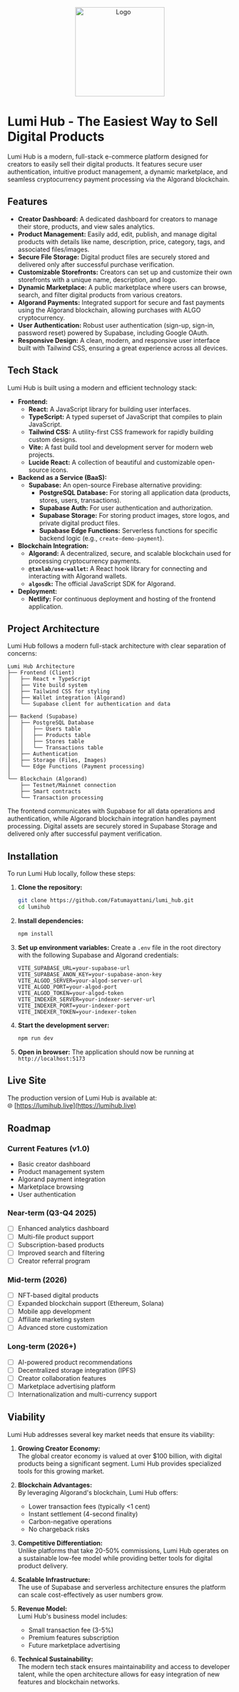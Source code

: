 <p align="center">
  <img src="public/lumil.png" alt="Logo" width="200"/>
</p>

# Lumi Hub - The Easiest Way to Sell Digital Products

Lumi Hub is a modern, full-stack e-commerce platform designed for creators to easily sell their digital products. It features secure user authentication, intuitive product management, a dynamic marketplace, and seamless cryptocurrency payment processing via the Algorand blockchain.

## Features

*   **Creator Dashboard:** A dedicated dashboard for creators to manage their store, products, and view sales analytics.
*   **Product Management:** Easily add, edit, publish, and manage digital products with details like name, description, price, category, tags, and associated files/images.
*   **Secure File Storage:** Digital product files are securely stored and delivered only after successful purchase verification.
*   **Customizable Storefronts:** Creators can set up and customize their own storefronts with a unique name, description, and logo.
*   **Dynamic Marketplace:** A public marketplace where users can browse, search, and filter digital products from various creators.
*   **Algorand Payments:** Integrated support for secure and fast payments using the Algorand blockchain, allowing purchases with ALGO cryptocurrency.
*   **User Authentication:** Robust user authentication (sign-up, sign-in, password reset) powered by Supabase, including Google OAuth.
*   **Responsive Design:** A clean, modern, and responsive user interface built with Tailwind CSS, ensuring a great experience across all devices.

## Tech Stack

Lumi Hub is built using a modern and efficient technology stack:

*   **Frontend:**
    *   **React:** A JavaScript library for building user interfaces.
    *   **TypeScript:** A typed superset of JavaScript that compiles to plain JavaScript.
    *   **Tailwind CSS:** A utility-first CSS framework for rapidly building custom designs.
    *   **Vite:** A fast build tool and development server for modern web projects.
    *   **Lucide React:** A collection of beautiful and customizable open-source icons.
*   **Backend as a Service (BaaS):**
    *   **Supabase:** An open-source Firebase alternative providing:
        *   **PostgreSQL Database:** For storing all application data (products, stores, users, transactions).
        *   **Supabase Auth:** For user authentication and authorization.
        *   **Supabase Storage:** For storing product images, store logos, and private digital product files.
        *   **Supabase Edge Functions:** Serverless functions for specific backend logic (e.g., `create-demo-payment`).
*   **Blockchain Integration:**
    *   **Algorand:** A decentralized, secure, and scalable blockchain used for processing cryptocurrency payments.
    *   **`@txnlab/use-wallet`:** A React hook library for connecting and interacting with Algorand wallets.
    *   **`algosdk`:** The official JavaScript SDK for Algorand.
*   **Deployment:**
    *   **Netlify:** For continuous deployment and hosting of the frontend application.

## Project Architecture

Lumi Hub follows a modern full-stack architecture with clear separation of concerns:

```
Lumi Hub Architecture
├── Frontend (Client)
│   ├── React + TypeScript
│   ├── Vite build system
│   ├── Tailwind CSS for styling
│   ├── Wallet integration (Algorand)
│   └── Supabase client for authentication and data
│
├── Backend (Supabase)
│   ├── PostgreSQL Database
│   │   ├── Users table
│   │   ├── Products table
│   │   ├── Stores table
│   │   └── Transactions table
│   ├── Authentication
│   ├── Storage (Files, Images)
│   └── Edge Functions (Payment processing)
│
└── Blockchain (Algorand)
    ├── Testnet/Mainnet connection
    ├── Smart contracts
    └── Transaction processing
```

The frontend communicates with Supabase for all data operations and authentication, while Algorand blockchain integration handles payment processing. Digital assets are securely stored in Supabase Storage and delivered only after successful payment verification.

## Installation

To run Lumi Hub locally, follow these steps:

1. **Clone the repository:**
   ```bash
   git clone https://github.com/Fatumayattani/lumi_hub.git
   cd lumihub
   ```

2. **Install dependencies:**
   ```bash
   npm install
   ```

3. **Set up environment variables:**
   Create a `.env` file in the root directory with the following Supabase and Algorand credentials:
   ```
   VITE_SUPABASE_URL=your-supabase-url
   VITE_SUPABASE_ANON_KEY=your-supabase-anon-key
   VITE_ALGOD_SERVER=your-algod-server-url
   VITE_ALGOD_PORT=your-algod-port
   VITE_ALGOD_TOKEN=your-algod-token
   VITE_INDEXER_SERVER=your-indexer-server-url
   VITE_INDEXER_PORT=your-indexer-port
   VITE_INDEXER_TOKEN=your-indexer-token
   ```

4. **Start the development server:**
   ```bash
   npm run dev
   ```

5. **Open in browser:**
   The application should now be running at `http://localhost:5173`

## Live Site

The production version of Lumi Hub is available at:  
🌐 [https://lumihub.live](https://lumihub.live)

## Roadmap

### Current Features (v1.0)
- Basic creator dashboard
- Product management system
- Algorand payment integration
- Marketplace browsing
- User authentication

### Near-term (Q3-Q4 2025)
- [ ] Enhanced analytics dashboard
- [ ] Multi-file product support
- [ ] Subscription-based products
- [ ] Improved search and filtering
- [ ] Creator referral program

### Mid-term (2026)
- [ ] NFT-based digital products
- [ ] Expanded blockchain support (Ethereum, Solana)
- [ ] Mobile app development
- [ ] Affiliate marketing system
- [ ] Advanced store customization

### Long-term (2026+)
- [ ] AI-powered product recommendations
- [ ] Decentralized storage integration (IPFS)
- [ ] Creator collaboration features
- [ ] Marketplace advertising platform
- [ ] Internationalization and multi-currency support

## Viability

Lumi Hub addresses several key market needs that ensure its viability:

1. **Growing Creator Economy:**  
   The global creator economy is valued at over $100 billion, with digital products being a significant segment. Lumi Hub provides specialized tools for this growing market.

2. **Blockchain Advantages:**  
   By leveraging Algorand's blockchain, Lumi Hub offers:
   - Lower transaction fees (typically <1 cent)
   - Instant settlement (4-second finality)
   - Carbon-negative operations
   - No chargeback risks

3. **Competitive Differentiation:**  
   Unlike platforms that take 20-50% commissions, Lumi Hub operates on a sustainable low-fee model while providing better tools for digital product delivery.

4. **Scalable Infrastructure:**  
   The use of Supabase and serverless architecture ensures the platform can scale cost-effectively as user numbers grow.

5. **Revenue Model:**  
   Lumi Hub's business model includes:
   - Small transaction fee (3-5%)
   - Premium features subscription
   - Future marketplace advertising

6. **Technical Sustainability:**  
   The modern tech stack ensures maintainability and access to developer talent, while the open architecture allows for easy integration of new features and blockchain networks.
    